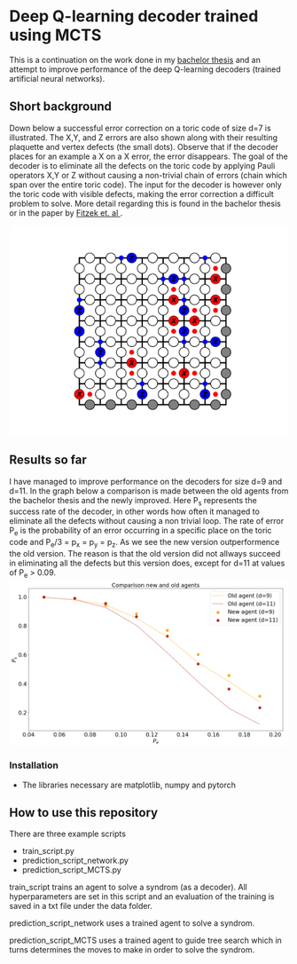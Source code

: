 # Deep Q-learning decoder trained using MCTS 
This is a continuation on the work done in my [bachelor thesis](https://odr.chalmers.se/bitstream/20.500.12380/300901/1/TIFX04-20-73%2c%20kandidatrapport.pdf) and an attempt to improve performance of the deep Q-learning decoders (trained artificial neural networks).  

## Short background
Down below a successful error correction on a toric code of size d=7 is illustrated. The X,Y, and Z errors are also shown along with their resulting plaquette and vertex defects (the small dots). Observe that if the decoder places for an example a X on a X error, the error disappears. The goal of the decoder is to eliminate all the defects on the toric code by applying Pauli operators X,Y or Z without causing a non-trivial chain of errors (chain which span over the entire toric code). The input for the decoder is however only the toric code with visible defects, making the error correction a difficult problem to solve. More detail regarding this is found in the bachelor thesis or in the paper by [Fitzek et. al ](https://arxiv.org/pdf/1912.12919.pdf). 

![](docs/visual/toric_code_gif.gif)

## Results so far
I have managed to improve performance on the decoders for size d=9 and d=11. In the graph below a comparison is made between the old agents from the bachelor thesis and the newly improved. Here P<sub>s</sub> represents  the success rate of the decoder, in other words how often it managed to eliminate all the defects without causing a non trivial loop. The rate of error P<sub>e</sub> is the probability of an error occurring  in a specific place on the toric code and P<sub>e</sub>/3 = p<sub>x</sub> = p<sub>y</sub> = p<sub>z</sub>. As we see the new version outperformence the old version. The reason is that the old version did not allways succeed in eliminating all the defects but this version does, except for d=11 at values of P<sub>e</sub> > 0.09.
![](docs/visual/result.PNG)
 
### Installation 
- The libraries necessary are matplotlib, numpy and pytorch

## How to use this repository
There are three example scripts
- train_script.py
- prediction_script_network.py
- prediction_script_MCTS.py

train_script trains an agent to solve a syndrom (as a decoder). All hyperparameters are set in this script and an evaluation of the training is saved in a txt file under the data folder.

prediction_script_network uses a trained agent to solve a syndrom.

prediction_script_MCTS uses a trained agent to guide tree search which in turns determines the moves to make in order to solve the syndrom. 
